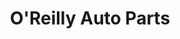 ---
title: "O'Reilly Auto Parts"
url: /chattanooga/oreilly-auto-parts-lee-highway/
shop: car parts
---